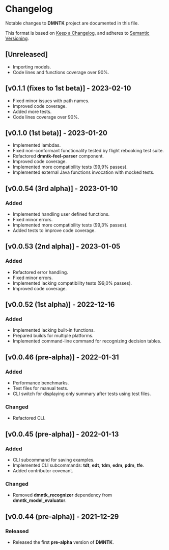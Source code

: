# Changelog
Notable changes to **DMNTK** project are documented in this file.

This format is based on [Keep a Changelog](https://keepachangelog.com/en/1.0.0/),
and adheres to [Semantic Versioning](https://semver.org/spec/v2.0.0.html).

## [Unreleased]

- Importing models.
- Code lines and functions coverage over 90%.

## [v0.1.1 (fixes to 1st beta)] - 2023-02-10

- Fixed minor issues with path names.
- Improved code coverage.
- Added more tests.
- Code lines coverage over 90%.

## [v0.1.0 (1st beta)] - 2023-01-20

- Implemented lambdas.
- Fixed non-conformant functionality tested by flight rebooking test suite.
- Refactored **dmntk-feel-parser** component.
- Improved code coverage.
- Implemented more compatibility tests (99,9% passes).
- Implemented external Java functions invocation with mocked tests.

## [v0.0.54 (3rd alpha)] - 2023-01-10

### Added
- Implemented handling user defined functions.
- Fixed minor errors.
- Implemented more compatibility tests (99,3% passes).
- Added tests to improve code coverage.

## [v0.0.53 (2nd alpha)] - 2023-01-05

### Added
- Refactored error handling.
- Fixed minor errors.
- Implemented lacking compatibility tests (99,0% passes).
- Improved code coverage.

## [v0.0.52 (1st alpha)] - 2022-12-16

### Added
- Implemented lacking built-in functions.
- Prepared builds for multiple platforms.
- Implemented command-line command for recognizing decision tables. 

## [v0.0.46 (pre-alpha)] - 2022-01-31

### Added
- Performance benchmarks.
- Test files for manual tests.
- CLI switch for displaying only summary after tests using test files.

### Changed
- Refactored CLI. 

## [v0.0.45 (pre-alpha)] - 2022-01-13

### Added
- CLI subcommand for saving examples.
- Implemented CLI subcommands: **tdt**, **edt**, **tdm**, **edm**, **pdm**, **tfe**.
- Added contributor covenant.

### Changed
- Removed **dmntk_recognizer** dependency from **dmntk_model_evaluator**. 

## [v0.0.44 (pre-alpha)] - 2021-12-29

### Released
- Released the first **pre-alpha** version of **DMNTK**.